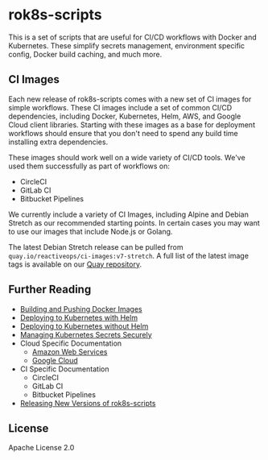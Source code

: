 # rok8s-scripts

This is a set of scripts that are useful for CI/CD workflows with Docker and Kubernetes. These simplify secrets management, environment specific config, Docker build caching, and much more.

## CI Images

Each new release of rok8s-scripts comes with a new set of CI images for simple workflows. These CI images include a set of common CI/CD dependencies, including Docker, Kubernetes, Helm, AWS, and Google Cloud client libraries. Starting with these images as a base for deployment workflows should ensure that you don't need to spend any build time installing extra dependencies.

These images should work well on a wide variety of CI/CD tools. We've used them successfully as part of workflows on:

- CircleCI
- GitLab CI
- Bitbucket Pipelines

We currently include a variety of CI Images, including Alpine and Debian Stretch as our recommended starting points. In certain cases you may want to use our images that include Node.js or Golang.

The latest Debian Stretch release can be pulled from `quay.io/reactiveops/ci-images:v7-stretch`. A full list of the latest image tags is available on our [Quay repository](https://quay.io/repository/reactiveops/ci-images).

## Further Reading

- [Building and Pushing Docker Images](docs/docker.md)
- [Deploying to Kubernetes with Helm](docs/helm.md)
- [Deploying to Kubernetes without Helm](docs/without_helm.md)
- [Managing Kubernetes Secrets Securely](docs/secrets.md)
- Cloud Specific Documentation
  - [Amazon Web Services](docs/aws.md)
  - [Google Cloud](docs/gcp.md)
- CI Specific Documentation
  - CircleCI
  - GitLab CI
  - Bitbucket Pipelines
- [Releasing New Versions of rok8s-scripts](docs/releasing.md)

## License
Apache License 2.0

